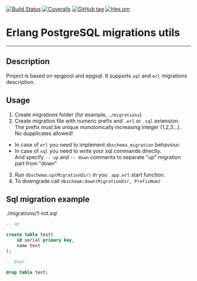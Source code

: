 [![Build Status](https://travis-ci.org/egobrain/dbschema.png?branch=master)](https://travis-ci.org/egobrain/dbschema)
[![Coveralls](https://img.shields.io/coveralls/egobrain/dbschema.svg)](https://coveralls.io/github/egobrain/dbschema)
[![GitHub tag](https://img.shields.io/github/tag/egobrain/dbschema.svg)](https://github.com/egobrain/dbschema)
[![Hex.pm](https://img.shields.io/hexpm/v/dbschema.svg)](https://hex.pm/packages/dbschema)

# Erlang PostgreSQL migrations utils
----------------------------------------------------

## Description ##

Project is based on epgpool and epgsql.
It supports `sql` and `erl` migrations description.

## Usage ##

1. Create migrations folder (for example, `./migrations`)  
2. Create migration file with numeric prefix and `.erl` or `.sql` extension.  
The prefix must be unique monotonically increasing integer (1,2,3...).  
No dupplicates allowed!  
  * In case of `erl` you need to implement `dbschema_migration` behaviour.  
  * In case of `sql` you need to write your sql commands directly.  
    And specify `-- up` and `-- down` comments to separate "up" migration part from "down"
3. Run `dbschema:up(MigrationDir)` in you `_app.erl` start function.
4. To downgrade call `dbscheam:down(MigrationDir, PrefixNum)`

## Sql migration example

./migrations/1-init.sql

```sql
-- Up

create table test(
    id serial primary key,
    name text
);

-- Down

drop table test;
```

